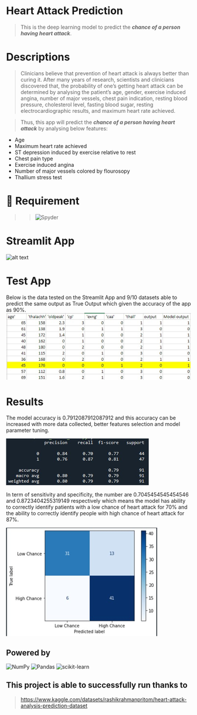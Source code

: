 # Heart Attack Prediction
> This is the deep learning model to predict the ***chance of a person having heart attack***.

# Descriptions
>Clinicians believe that prevention of heart attack is always better than curing 
it. After many years of research, scientists and clinicians discovered that, the 
probability of one’s getting heart attack can be determined by analysing the
patient’s age, gender, exercise induced angina, number of major vessels, chest 
pain indication, resting blood pressure, cholesterol level, fasting blood sugar, 
resting electrocardiographic results, and maximum heart rate achieved.

>Thus, this app will predict the ***chance of a person having heart attack*** by analysing below features: 
- Age
- Maximum heart rate achieved
- ST depression induced by exercise relative to rest
- Chest pain type
- Exercise induced angina
- Number of major vessels colored by flourosopy
- Thallium stress test

# 📙 Requirement
>> ![Spyder](https://img.shields.io/badge/Spyder-838485?style=for-the-badge&logo=spyder%20ide&logoColor=maroon)

# Streamlit App
![alt text](https://github.com/intan7/Heart-Attack-Prediction/blob/main/static/app.gif)

# Test App
Below is the data tested on the Streamlit App and 9/10 datasets able to predict the same output as True Output which given the accuracy of the app as 90%.
![alt text](https://github.com/intan7/Heart-Attack-Prediction/blob/main/static/test.jpg)

# Results
The model accuracy is 0.7912087912087912 and this accuracy can be increased with more data collected, better features selection and model parameter tuning.

![alt text](https://github.com/intan7/Heart-Attack-Prediction/blob/main/static/cr.jpg)

In term of sensitivity and specificity, the number are 0.7045454545454546 and 0.8723404255319149 respectively which means the model has ability to correctly identify patients with a low chance of heart attack for 70% and the ability to correctly identify people with high chance of heart attack for 87%.

![alt text](https://github.com/intan7/Heart-Attack-Prediction/blob/main/static/cm.jpg)



## Powered by
![NumPy](https://img.shields.io/badge/numpy-%23013243.svg?style=for-the-badge&logo=numpy&logoColor=white)
![Pandas](https://img.shields.io/badge/pandas-%23150458.svg?style=for-the-badge&logo=pandas&logoColor=white)
![scikit-learn](https://img.shields.io/badge/scikit--learn-%23F7931E.svg?style=for-the-badge&logo=scikit-learn&logoColor=white)


## This project is able to successfully run thanks to
 >https://www.kaggle.com/datasets/rashikrahmanpritom/heart-attack-analysis-prediction-dataset
